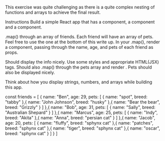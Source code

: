 This exercise was quite challenging as there is a quite complex nesting of functions and arrays to achieve the final result.


Instructions
Build a simple React app that has a <FriendList /> component, a <Friend /> component and a <Pet /> component.

.map() through an array of friends. Each friend will have an array of pets. Feel free to use the one at the bottom of this write up. In your .map(), render a <Friend /> component, passing through the name, age, and pets of each friend as props.

<Friend /> Should display the info nicely. Use some styles and appropriate HTML(JSX) tags. <Friend /> Should also .map() through the pets array and render <Pet />. Pets should also be displayed nicely.

Think about how you display strings, numbers, and arrays while building this app.

const friends = [
  {
    name: "Ben",
    age: 29,
    pets: [
      {
        name: "spot",
        breed: "tabby"
      },{
        name: "John Johnson",
        breed: "husky"
      },{
        name: "Bear the bear",
        breed: "Grizzly"
      }
    ]
  },{
    name: "Bob",
    age: 31,
    pets: [
      {
        name: "Sally",
        breed: "Australian Shepard"
      }
    ]
  },{
    name: "Marcus",
    age: 25,
    pets: [
      {
        name: "Indy",
        breed: "Akita"
      },{
        name: "Anna",
        breed: "persian cat"
      }
    ]
  },{
    name: "Jacob",
    age: 20,
    pets: [
      {
        name: "fluffy",
        breed: "sphynx cat"
      },{
        name: "patches",
        breed: "sphynx cat"
      },{
        name: "tiger",
        breed: "sphynx cat"
      },{
        name: "oscar",
        breed: "sphynx cat"
      }
    ]
  }
]